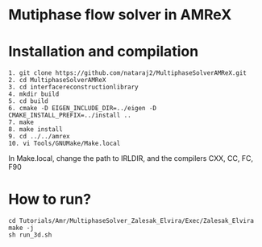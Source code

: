 # Mutiphase flow solver in AMReX

# Installation and compilation 
```
1. git clone https://github.com/nataraj2/MultiphaseSolverAMReX.git
2. cd MultiphaseSolverAMReX
3. cd interfacereconstructionlibrary
4. mkdir build
5. cd build
6. cmake -D EIGEN_INCLUDE_DIR=../eigen -D CMAKE_INSTALL_PREFIX=../install ..
7. make
8. make install
9. cd ../../amrex
10. vi Tools/GNUMake/Make.local
```
In Make.local, change the path to IRLDIR, and the compilers CXX, CC, FC, F90

# How to run?
```
cd Tutorials/Amr/MultiphaseSolver_Zalesak_Elvira/Exec/Zalesak_Elvira
make -j
sh run_3d.sh
```


